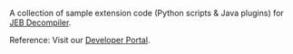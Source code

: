 A collection of sample extension code (Python scripts & Java plugins) for [JEB Decompiler](https://www.pnfsoftware.com).

Reference: Visit our [Developer Portal](https://www.pnfsoftware.com/jeb/devportal).
